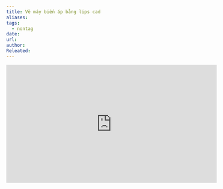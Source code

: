 ```yaml
---
title: Vẽ máy biến áp bằng lips cad
aliases: 
tags:
  - nontag
date: 
url: 
author: 
Releated:
---
```



<iframe width="560" height="315" src="https://www.youtube.com/embed/E-8usIo9sJo?si=bDTEr6s8AtwXZR3N" title="YouTube video player" frameborder="0" allow="accelerometer; autoplay; clipboard-write; encrypted-media; gyroscope; picture-in-picture; web-share" referrerpolicy="strict-origin-when-cross-origin" allowfullscreen></iframe>
